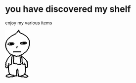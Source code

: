 # you have discovered my shelf

enjoy my various items


![onion](img/onion.png "including howler.js")

